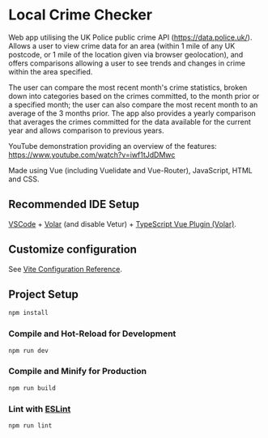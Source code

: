# Local Crime Checker

Web app utilising the UK Police public crime API (https://data.police.uk/). Allows a user to view crime data for an area (within 1 mile of any UK postcode, or 1 mile of the location given via browser geolocation), and offers comparisons allowing a user to see trends and changes in crime within the area specified.

The user can compare the most recent month's crime statistics, broken down into categories based on the crimes committed, to the month prior or a specified month; the user can also compare the most recent month to an average of the 3 months prior. The app also provides a yearly comparison that averages the crimes committed for the data available for the current year and allows comparison to previous years.

YouTube demonstration providing an overview of the features: https://www.youtube.com/watch?v=iwf1tJdDMwc

Made using Vue (including Vuelidate and Vue-Router), JavaScript, HTML and CSS.

## Recommended IDE Setup

[VSCode](https://code.visualstudio.com/) + [Volar](https://marketplace.visualstudio.com/items?itemName=Vue.volar) (and disable Vetur) + [TypeScript Vue Plugin (Volar)](https://marketplace.visualstudio.com/items?itemName=Vue.vscode-typescript-vue-plugin).

## Customize configuration

See [Vite Configuration Reference](https://vitejs.dev/config/).

## Project Setup

```sh
npm install
```

### Compile and Hot-Reload for Development

```sh
npm run dev
```

### Compile and Minify for Production

```sh
npm run build
```

### Lint with [ESLint](https://eslint.org/)

```sh
npm run lint
```
